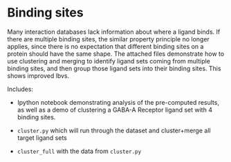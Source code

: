 # Binding sites

Many interaction databases lack information about where a ligand binds. If there are multiple binding sites, the similar property principle no longer applies, since there is no expectation that different binding sites on a protein should have the same shape. The attached files demonstrate how to use clustering and merging to identify ligand sets coming from multiple binding sites, and then group those ligand sets into their binding sites. This shows improved lbvs. 

Includes:
* Ipython notebook demonstrating analysis of the pre-computed results, as well as a demo of clustering a GABA-A Receptor ligand set with 4 binding sites.

* `cluster.py` which will run through the dataset and cluster+merge all target ligand sets

* `cluster_full` with the data from `cluster.py`
